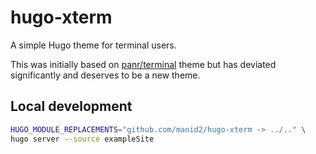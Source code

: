 hugo-xterm
==========

A simple Hugo theme for terminal users.

This was initially based on [panr/terminal][1] theme but has deviated
significantly and deserves to be a new theme.

Local development
-----------------

```bash
HUGO_MODULE_REPLACEMENTS="github.com/manid2/hugo-xterm -> ../.." \
hugo server --source exampleSite
```

[1]: https://github.com/panr/hugo-theme-terminal
